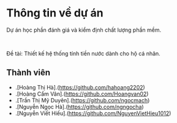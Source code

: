 <h1>
  Thông tin về dự án
</h1>
<p> Dự án học phần đánh giá và kiểm định chất lượng phần mềm. </p> <br>
<p> Đề tài: Thiết kế hệ thống tính tiền nước dành cho hộ cá nhân. </p>

## Thành viên
- .[Hoàng Thị Hà].(https://github.com/hahoang2202)
- .[Hoàng Cẩm Vân].(https://github.com/Hoangvan02)
- .[Trần Thị Mỹ Duyên].(https://github.com/ngocmach)
- .[Nguyễn Ngọc Hà].(https://github.com/ngngocha)
- .[Nguyễn Viết Hiếu].(https://github.com/NguyenVietHieu1012)